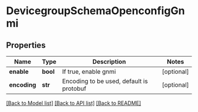 # DevicegroupSchemaOpenconfigGnmi

## Properties
Name | Type | Description | Notes
------------ | ------------- | ------------- | -------------
**enable** | **bool** | If true, enable gnmi | [optional] 
**encoding** | **str** | Encoding to be used, default is protobuf | [optional] 

[[Back to Model list]](../README.md#documentation-for-models) [[Back to API list]](../README.md#documentation-for-api-endpoints) [[Back to README]](../README.md)


